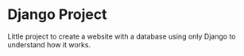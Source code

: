 # Django Project
Little project to create a website with a database using only Django to understand how it works. 

